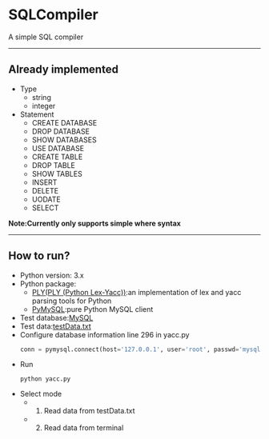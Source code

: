 # SQLCompiler
A simple SQL compiler

---

## Already implemented
- Type
  - string
  - integer
- Statement
  - CREATE DATABASE
  - DROP DATABASE
  - SHOW DATABASES
  - USE DATABASE
  - CREATE TABLE
  - DROP TABLE
  - SHOW TABLES
  - INSERT
  - DELETE
  - UODATE
  - SELECT

**Note:Currently only supports simple where syntax**

---

## How to run?
- Python version: 3.x
- Python package:
  - [PLY(PLY (Python Lex-Yacc))][1]:an implementation of lex and yacc parsing tools for Python
  - [PyMySQL][2]:pure Python MySQL client
- Test database:[MySQL][3]
- Test data:[testData.txt][4]
- Configure database information line 296 in yacc.py
  ``` python
  conn = pymysql.connect(host='127.0.0.1', user='root', passwd='mysql', db='mysql')
  ```
- Run
  ``` shell
  python yacc.py
  ```
- Select mode
  - 1. Read data from testData.txt
  - 2. Read data from terminal


[1]:https://www.dabeaz.com/ply/
[2]:https://github.com/PyMySQL/PyMySQL
[3]:https://www.mysql.com/
[4]:testData.txt